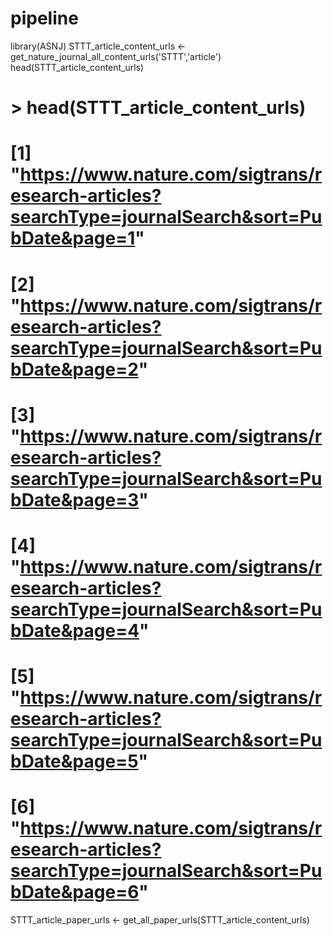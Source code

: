 

# pipeline

library(ASNJ)
STTT_article_content_urls <- get_nature_journal_all_content_urls('STTT','article')
head(STTT_article_content_urls)
# > head(STTT_article_content_urls)
# [1] "https://www.nature.com/sigtrans/research-articles?searchType=journalSearch&sort=PubDate&page=1"
# [2] "https://www.nature.com/sigtrans/research-articles?searchType=journalSearch&sort=PubDate&page=2"
# [3] "https://www.nature.com/sigtrans/research-articles?searchType=journalSearch&sort=PubDate&page=3"
# [4] "https://www.nature.com/sigtrans/research-articles?searchType=journalSearch&sort=PubDate&page=4"
# [5] "https://www.nature.com/sigtrans/research-articles?searchType=journalSearch&sort=PubDate&page=5"
# [6] "https://www.nature.com/sigtrans/research-articles?searchType=journalSearch&sort=PubDate&page=6"
STTT_article_paper_urls <- get_all_paper_urls(STTT_article_content_urls)



